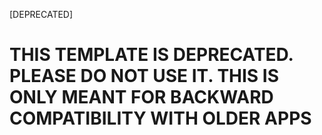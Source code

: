 [DEPRECATED]
# THIS TEMPLATE IS DEPRECATED. PLEASE DO NOT USE IT. THIS IS ONLY MEANT FOR BACKWARD COMPATIBILITY WITH OLDER APPS
